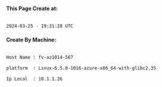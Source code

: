 
   
#### This Page Create at:

```bash

2024-03-25 - 19:31:28 UTC

```

#### Create By Machine:

```bash

Host Name : fv-az1014-567

platform  : Linux-6.5.0-1016-azure-x86_64-with-glibc2.35

Ip Local  : 10.1.1.26

```

